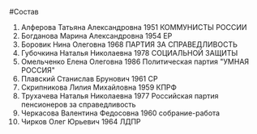#Состав
1. Алферова Татьяна Александровна 1951 КОММУНИСТЫ РОССИИ
2. Богданова Марина Александровна 1954 ЕР
3. Боровик Нина Олеговна 1968 ПАРТИЯ ЗА СПРАВЕДЛИВОСТЬ
4. Губочкина Наталья Николаевна 1978 СОЦИАЛЬНОЙ ЗАЩИТЫ
5. Омельченко Елена Олеговна 1986 Политическая партия \"УМНАЯ РОССИЯ\"
6. Плавский Станислав Брунович 1961 СР
7. Скрипникова Лилия Михайловна 1959 КПРФ
8. Трухачева Наталья Николаевна 1977 Российская партия пенсионеров за справедливость
9. Черкасова Валентина Федосовна 1960 собрание-работа
10. Чирков Олег Юрьевич 1964 ЛДПР
